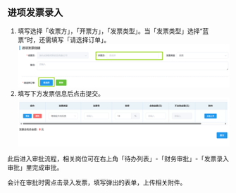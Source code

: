 ## 进项发票录入
1. 填写选择「收票方」，「开票方」，「发票类型」。当「发票类型」选择“蓝票”时，还需填写「请选择订单」。  
![图片](/images/invoice/invoice1.png)
2. 填写下方发票信息后点击<kbd>提交</kbd>。  
![图片](/images/invoice/invoice2.png)

此后进入审批流程，相关岗位可在右上角「待办列表」-「财务审批」-「发票录入审批」里完成审批。  
<ShowImg src="/images/process/cw-fplrsp.png" text="“发票录入审批”的审批流程图"/>  

会计在审批时需点击<kbd>录入发票</kbd>，填写弹出的表单，上传相关附件。 